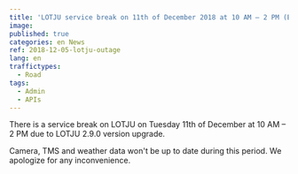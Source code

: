 ```yaml
---
title: 'LOTJU service break on 11th of December 2018 at 10 AM – 2 PM (EET) (reserve day on 13th of December 2018)'
image:
published: true
categories: en News
ref: 2018-12-05-lotju-outage
lang: en
traffictypes:
  - Road
tags:
  - Admin
  - APIs
---
```


There is a service break on LOTJU on Tuesday 11th of December at 10 AM – 2 PM
due to LOTJU 2.9.0 version upgrade.

Camera, TMS and weather data won't be up to date during this period. We
apologize for any inconvenience.
